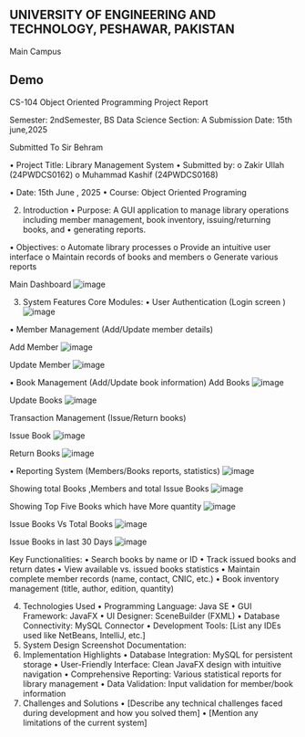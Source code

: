 ## UNIVERSITY OF ENGINEERING AND TECHNOLOGY, PESHAWAR, PAKISTAN
Main Campus

## Demo






CS-104 Object Oriented Programming
Project Report

Semester:	2ndSemester, BS Data Science
Section:	A
Submission Date:	15th june,2025

Submitted To Sir Behram
 

•	Project Title: Library Management System
•	Submitted by:
o	Zakir Ullah (24PWDCS0162)
o	Muhammad Kashif (24PWDCS0168)

•	Date: 15th June , 2025
•	Course: Object Oriented Programing



2. Introduction
•	Purpose: A GUI application to manage library operations including member management, book inventory, issuing/returning books, and 
•	generating reports.

•	Objectives:
o	Automate library processes
o	Provide an intuitive user interface
o	Maintain records of books and members
o	Generate various reports

Main Dashboard
![image](https://github.com/user-attachments/assets/c37bc90d-32ba-4305-b84b-b144a8857947)

 

3. System Features
Core Modules:
•	User Authentication (Login screen )
![image](https://github.com/user-attachments/assets/15a57102-1141-4f6a-8325-1e6630656f6c)

 
•	Member Management (Add/Update member details)


Add Member
![image](https://github.com/user-attachments/assets/fd390651-f629-4c17-a230-42928103ccfa)

 

Update Member
![image](https://github.com/user-attachments/assets/6890e947-fd90-4f01-9434-a423d42066fe)

 

•	Book Management (Add/Update book information)
Add Books
![image](https://github.com/user-attachments/assets/718c8e83-c558-40d7-af4c-8d8086814547)

 

Update Books
 ![image](https://github.com/user-attachments/assets/d5a983b4-43e3-41f2-8e61-67ba8571babd)


Transaction Management (Issue/Return books)

Issue Book 
![image](https://github.com/user-attachments/assets/68008f7d-82c0-4008-ae23-455ee80e8bec)

 
Return Books
![image](https://github.com/user-attachments/assets/439e81a2-b084-459f-a128-84be63e212e7)

 
•	Reporting System (Members/Books reports, statistics)
![image](https://github.com/user-attachments/assets/679c07b1-b40d-4d2a-a762-1819e885ca5c)

 

Showing total Books ,Members and total Issue Books
![image](https://github.com/user-attachments/assets/3a2669f3-fb20-4634-b66f-816e1d34a0f6)

 


Showing Top Five Books which have More quantity
![image](https://github.com/user-attachments/assets/43ed4042-b457-4a85-b71e-68d0faa9fbfa)

 


Issue Books Vs Total Books
![image](https://github.com/user-attachments/assets/12597985-d2be-45a2-a162-7aa6e178a049)


Issue Books in last 30 Days
![image](https://github.com/user-attachments/assets/670066af-718e-4595-bd44-d653b00b5fe4)

Key Functionalities:
•	Search books by name or ID
•	Track issued books and return dates
•	View available vs. issued books statistics
•	Maintain complete member records (name, contact, CNIC, etc.)
•	Book inventory management (title, author, edition, quantity)

4. Technologies Used
•	Programming Language: Java SE
•	GUI Framework: JavaFX
•	UI Designer: SceneBuilder (FXML)
•	Database Connectivity: MySQL Connector
•	Development Tools: [List any IDEs used like NetBeans, IntelliJ, etc.]
5. System Design
Screenshot Documentation:
6. Implementation Highlights
•	Database Integration: MySQL for persistent storage
•	User-Friendly Interface: Clean JavaFX design with intuitive navigation
•	Comprehensive Reporting: Various statistical reports for library management
•	Data Validation: Input validation for member/book information
7. Challenges and Solutions
•	[Describe any technical challenges faced during development and how you solved them]
•	[Mention any limitations of the current system]

